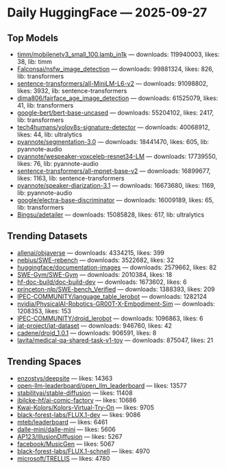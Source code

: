 # Daily HuggingFace — 2025-09-27


## Top Models
- [timm/mobilenetv3_small_100.lamb_in1k](https://huggingface.co/timm/mobilenetv3_small_100.lamb_in1k) — downloads: 119940003, likes: 38, lib: timm
- [Falconsai/nsfw_image_detection](https://huggingface.co/Falconsai/nsfw_image_detection) — downloads: 99881324, likes: 826, lib: transformers
- [sentence-transformers/all-MiniLM-L6-v2](https://huggingface.co/sentence-transformers/all-MiniLM-L6-v2) — downloads: 91098802, likes: 3932, lib: sentence-transformers
- [dima806/fairface_age_image_detection](https://huggingface.co/dima806/fairface_age_image_detection) — downloads: 61525079, likes: 41, lib: transformers
- [google-bert/bert-base-uncased](https://huggingface.co/google-bert/bert-base-uncased) — downloads: 55204102, likes: 2417, lib: transformers
- [tech4humans/yolov8s-signature-detector](https://huggingface.co/tech4humans/yolov8s-signature-detector) — downloads: 40068912, likes: 44, lib: ultralytics
- [pyannote/segmentation-3.0](https://huggingface.co/pyannote/segmentation-3.0) — downloads: 18441470, likes: 605, lib: pyannote-audio
- [pyannote/wespeaker-voxceleb-resnet34-LM](https://huggingface.co/pyannote/wespeaker-voxceleb-resnet34-LM) — downloads: 17739550, likes: 76, lib: pyannote-audio
- [sentence-transformers/all-mpnet-base-v2](https://huggingface.co/sentence-transformers/all-mpnet-base-v2) — downloads: 16899677, likes: 1163, lib: sentence-transformers
- [pyannote/speaker-diarization-3.1](https://huggingface.co/pyannote/speaker-diarization-3.1) — downloads: 16673680, likes: 1169, lib: pyannote-audio
- [google/electra-base-discriminator](https://huggingface.co/google/electra-base-discriminator) — downloads: 16009189, likes: 65, lib: transformers
- [Bingsu/adetailer](https://huggingface.co/Bingsu/adetailer) — downloads: 15085828, likes: 617, lib: ultralytics



## Trending Datasets
- [allenai/objaverse](https://huggingface.co/allenai/objaverse) — downloads: 4334215, likes: 399
- [nebius/SWE-rebench](https://huggingface.co/nebius/SWE-rebench) — downloads: 3522682, likes: 32
- [huggingface/documentation-images](https://huggingface.co/huggingface/documentation-images) — downloads: 2579662, likes: 82
- [SWE-Gym/SWE-Gym](https://huggingface.co/SWE-Gym/SWE-Gym) — downloads: 2010384, likes: 18
- [hf-doc-build/doc-build-dev](https://huggingface.co/hf-doc-build/doc-build-dev) — downloads: 1673602, likes: 6
- [princeton-nlp/SWE-bench_Verified](https://huggingface.co/princeton-nlp/SWE-bench_Verified) — downloads: 1388393, likes: 209
- [IPEC-COMMUNITY/language_table_lerobot](https://huggingface.co/IPEC-COMMUNITY/language_table_lerobot) — downloads: 1282124
- [nvidia/PhysicalAI-Robotics-GR00T-X-Embodiment-Sim](https://huggingface.co/nvidia/PhysicalAI-Robotics-GR00T-X-Embodiment-Sim) — downloads: 1208353, likes: 153
- [IPEC-COMMUNITY/droid_lerobot](https://huggingface.co/IPEC-COMMUNITY/droid_lerobot) — downloads: 1096863, likes: 6
- [jat-project/jat-dataset](https://huggingface.co/jat-project/jat-dataset) — downloads: 946760, likes: 42
- [cadene/droid_1.0.1](https://huggingface.co/cadene/droid_1.0.1) — downloads: 906591, likes: 8
- [lavita/medical-qa-shared-task-v1-toy](https://huggingface.co/lavita/medical-qa-shared-task-v1-toy) — downloads: 875047, likes: 21



## Trending Spaces
- [enzostvs/deepsite](https://huggingface.co/enzostvs/deepsite) — likes: 14363
- [open-llm-leaderboard/open_llm_leaderboard](https://huggingface.co/open-llm-leaderboard/open_llm_leaderboard) — likes: 13577
- [stabilityai/stable-diffusion](https://huggingface.co/stabilityai/stable-diffusion) — likes: 11408
- [jbilcke-hf/ai-comic-factory](https://huggingface.co/jbilcke-hf/ai-comic-factory) — likes: 10686
- [Kwai-Kolors/Kolors-Virtual-Try-On](https://huggingface.co/Kwai-Kolors/Kolors-Virtual-Try-On) — likes: 9705
- [black-forest-labs/FLUX.1-dev](https://huggingface.co/black-forest-labs/FLUX.1-dev) — likes: 9086
- [mteb/leaderboard](https://huggingface.co/mteb/leaderboard) — likes: 6461
- [dalle-mini/dalle-mini](https://huggingface.co/dalle-mini/dalle-mini) — likes: 5606
- [AP123/IllusionDiffusion](https://huggingface.co/AP123/IllusionDiffusion) — likes: 5267
- [facebook/MusicGen](https://huggingface.co/facebook/MusicGen) — likes: 5067
- [black-forest-labs/FLUX.1-schnell](https://huggingface.co/black-forest-labs/FLUX.1-schnell) — likes: 4970
- [microsoft/TRELLIS](https://huggingface.co/microsoft/TRELLIS) — likes: 4780
